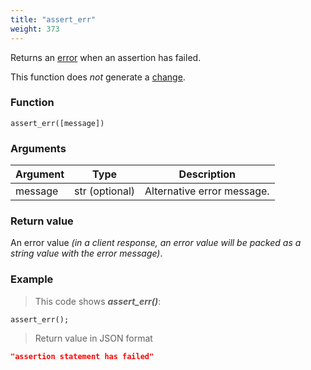 ```yaml
---
title: "assert_err"
weight: 373
---
```


Returns an [error](../../data-types/error) when an assertion has failed.

This function does *not* generate a [change](../../overview/changes).

### Function

`assert_err([message])`

### Arguments

Argument | Type | Description
-------- | ---- | -----------
message | str (optional) | Alternative error message.

### Return value

An error value *(in a client response, an error value will be packed as a string value with the error message)*.

### Example

> This code shows ***assert_err()***:

```thingsdb,json_response
assert_err();
```

> Return value in JSON format

```json
"assertion statement has failed"
```
